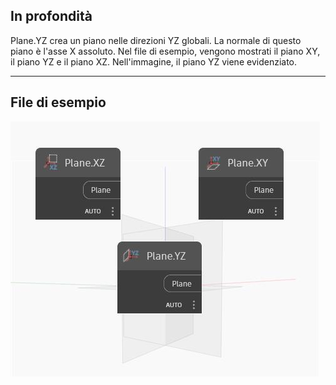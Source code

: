 ## In profondità
Plane.YZ crea un piano nelle direzioni YZ globali. La normale di questo piano è l'asse X assoluto. Nel file di esempio, vengono mostrati il piano XY, il piano YZ e il piano XZ. Nell'immagine, il piano YZ viene evidenziato.
___
## File di esempio

![YZ](./Autodesk.DesignScript.Geometry.Plane.YZ_img.jpg)

